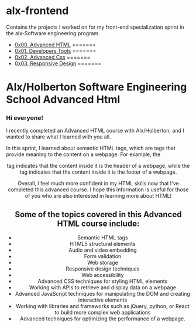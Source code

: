 
# alx-frontend
Contains the projects I worked on for my front-end specialization sprint in the alx-Software engineering program

- [0x00. Advanced HTML](./0x00-html_advanced/)
=======
- [0x01. Developers Tools](./0x01-developer_tools/)
=======
- [0x02. Advanced Css](./0x02-CSS_advanced/)
=======
- [0x03. Responsive Design](./0x02-responsive_design/)
=======
# Alx/Holberton Software Engineering  School Advanced Html 

### Hi everyone!

I recently completed an Advanced HTML course with Alx/Holberton, and I wanted to share what I learned with you all.

In this sprint, I learned about semantic HTML tags, which are tags that provide meaning to the content on a webpage. For example, the <header> tag indicates that the content inside it is the header of a webpage, while the <footer> tag indicates that the content inside it is the footer of a webpage.

Overall, I feel much more confident in my HTML skills now that I've completed this advanced course. I hope this information is useful for those of you who are also interested in learning more about HTML!
  
 ## Some of the topics covered in this Advanced HTML course include:
* Semantic HTML tags
* HTML5 structural elements
* Audio and video embedding
* Form validation
* Web storage
* Responsive design techniques
* Web accessibility
* Advanced CSS techniques for styling HTML elements
* Working with APIs to retrieve and display data on a webpage
* Advanced JavaScript techniques for manipulating the DOM and creating interactive elements
* Working with libraries and frameworks such as jQuery, python, or React to build more complex web applications
* Advanced techniques for optimizing the performance of a webpage.

